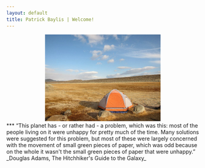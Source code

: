 ```yaml
---
layout: default
title: Patrick Baylis | Welcome!
---
```


<center>
<img src="images/bishoptent.jpg" alt="Bishop" width="60%" height="60%" class="shadow" />
</center>
***
“This planet has - or rather had - a problem, which was this: most of the people living on it were unhappy for pretty much of the time. Many solutions were suggested for this problem, but most of these were largely concerned with the movement of small green pieces of paper, which was odd because on the whole it wasn't the small green pieces of paper that were unhappy.” _Douglas Adams, The Hitchhiker's Guide to the Galaxy_
